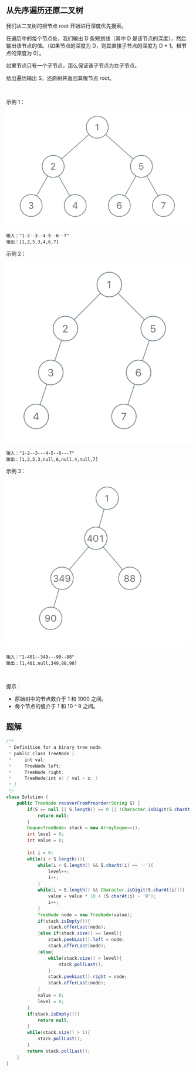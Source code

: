 
## 从先序遍历还原二叉树

我们从二叉树的根节点 root 开始进行深度优先搜索。

在遍历中的每个节点处，我们输出 D 条短划线（其中 D 是该节点的深度），然后输出该节点的值。（如果节点的深度为 D，则其直接子节点的深度为 D + 1。根节点的深度为 0）。

如果节点只有一个子节点，那么保证该子节点为左子节点。

给出遍历输出 S，还原树并返回其根节点 root。

 

示例 1：

![](images/1028-1.png)

    输入："1-2--3--4-5--6--7"
    输出：[1,2,5,3,4,6,7]
示例 2：

![](images/1028-2.png)

    输入："1-2--3---4-5--6---7"
    输出：[1,2,5,3,null,6,null,4,null,7]
示例 3：

![](images/1028-3.png)

    输入："1-401--349---90--88"
    输出：[1,401,null,349,88,90]
 

提示：

* 原始树中的节点数介于 1 和 1000 之间。
* 每个节点的值介于 1 和 10 ^ 9 之间。


## 题解

```java
/**
 * Definition for a binary tree node.
 * public class TreeNode {
 *     int val;
 *     TreeNode left;
 *     TreeNode right;
 *     TreeNode(int x) { val = x; }
 * }
 */
class Solution {
    public TreeNode recoverFromPreorder(String S) {
        if(S == null || S.length() == 0 || !Character.isDigit(S.charAt(0))){
            return null;
        }
        Deque<TreeNode> stack = new ArrayDeque<>();
        int level = 0;
        int value = 0;

        int i = 0;
        while(i < S.length()){
            while(i < S.length() && S.charAt(i) == '-'){
                level++;
                i++;
            }
            while(i < S.length() && Character.isDigit(S.charAt(i))){
                value = value * 10 + (S.charAt(i) - '0');
                i++;
            }
            TreeNode node = new TreeNode(value);
            if(stack.isEmpty()){
                stack.offerLast(node);
            }else if(stack.size() == level){
                stack.peekLast().left = node;
                stack.offerLast(node);
            }else{
                while(stack.size() > level){
                    stack.pollLast();
                }
                stack.peekLast().right = node;
                stack.offerLast(node);
            }
            value = 0;
            level = 0;         
        }
        if(stack.isEmpty()){
            return null;
        }
        while(stack.size() > 1){
            stack.pollLast();
        }
        return stack.pollLast();
    }
}
```
